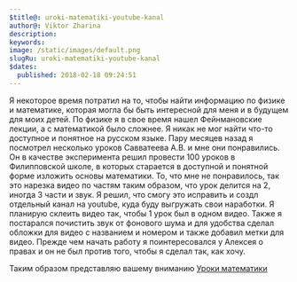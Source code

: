 ```yaml
---
$title@: uroki-matematiki-youtube-kanal
author@: Viktor Zharina
description: 
keywords: 
image: /static/images/default.png
slugRu: uroki-matematiki-youtube-kanal
$dates:
  published: 2018-02-18 09:24:51
---
```

Я некоторое время потратил на то, чтобы найти информацию по физике и математике, которая могла бы быть интересной для меня и в будущем для моих детей. 
По физике я в свое время нашел Фейнмановские лекции, а с математикой было сложнее. Я никак не мог найти что-то доступное и понятное на русском языке. 
Пару месяцев назад я посмотрел несколько уроков Савватеева А.В. и мне они понравились. Он в качестве эксперимента решил провести 100 уроков в Филипповской школе, 
в которых старается в доступной и понятной форме изложить основы математики. То, что мне не понравилось, так это нарезка видео по частям таким образом, что урок делится на 2, 
иногда 3 части и звук. Я решил, что смогу это исправить и создл отдельный канал на youtube, куда буду выгружать свои наработки. Я планирую склеить видео так, чтобы 1 урок 
был в одном видео. Также я постарался почистить звук от фонового шума и для удобства сделал обложки для видео с названием и номером и также добавил метки для видео. 
Прежде чем начать работу я поинтересовался у Алексея о правах и он не был против того, чтобы я сделал так, как хочу.

Таким образом представляю вашему вниманию [Уроки математики](https://www.youtube.com/channel/UCejeO1MwyaE8VGK39eYkKOg)